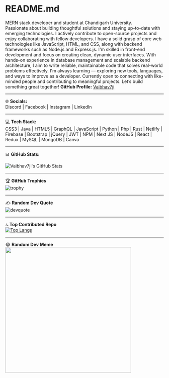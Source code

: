 # README.md
MERN stack developer and student at Chandigarh University.  
Passionate about building thoughtful solutions and staying up-to-date with emerging technologies. I actively contribute to open-source projects and enjoy collaborating with fellow developers.
I have a solid grasp of core web technologies like JavaScript, HTML, and CSS, along with backend frameworks such as Node.js and Express.js. I'm skilled in front-end development and focus on creating clean, dynamic user interfaces.
With hands-on experience in database management and scalable backend architecture, I aim to write reliable, maintainable code that solves real-world problems effectively.
I'm always learning — exploring new tools, languages, and ways to improve as a developer.
Currently open to connecting with like-minded people and contributing to meaningful projects.
Let’s build something great together!
**GitHub Profile:** [Vaibhav7ji](https://github.com/Vaibhav7ji)

---

🌐 **Socials:**  
Discord | Facebook | Instagram | LinkedIn

---

💻 **Tech Stack:**  
CSS3 | Java | HTML5 | GraphQL | JavaScript | Python | Php | Rust | Netlify | Firebase | Bootstrap | jQuery | JWT | NPM | Next JS | NodeJS | React | Redux | MySQL | MongoDB | Canva

---

📊 **GitHub Stats:**

![Vaibhav7ji's GitHub Stats](https://github-readme-stats.vercel.app/api?username=Vaibhav7ji&show_icons=true&theme=radical)

---

🏆 **GitHub Trophies**  
![trophy](https://github-profile-trophy.vercel.app/?username=Vaibhav7ji)

---

✍️ **Random Dev Quote**  
![devquote](https://quotes-github-readme.vercel.app/api?type=horizontal&theme=radical)

---

🔝 **Top Contributed Repo**  
[![Top Langs](https://github-readme-stats.vercel.app/api/top-langs/?username=Vaibhav7ji&layout=compact&theme=radical)](https://github.com/Vaibhav7ji?tab=repositories)

---

😂 **Random Dev Meme**  
<img src="https://random-memer.herokuapp.com/" width="400"/>
